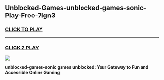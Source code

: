 
## Unblocked-Games-unblocked-games-sonic-Play-Free-7lgn3
<h3>
<a href="https://premium76.site?title=unblocked-games-sonic&ref=20M">CLICK TO PLAY</a></h3>
<hr>

<h3>
<a href="https://premium76.site?title=unblocked-games-sonic&ref=20M">CLICK 2 PLAY</a>
  
</h3>

<a href="https://premium76.site?title=unblocked-games-sonic&ref=19M"><img src="https://clearcache.store/games.png"></a>


**unblocked-games-sonic games unblocked: Your Gateway to Fun and Accessible Online Gaming**
